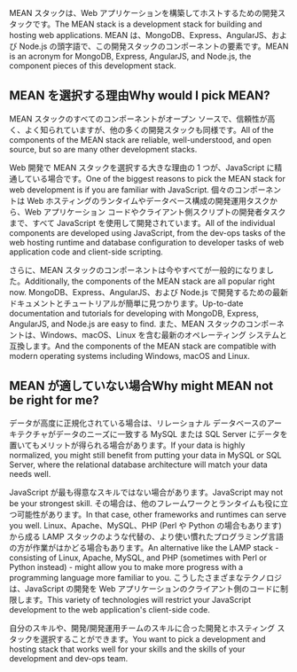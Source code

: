 <span data-ttu-id="c334c-101">MEAN スタックは、Web アプリケーションを構築してホストするための開発スタックです。</span><span class="sxs-lookup"><span data-stu-id="c334c-101">The MEAN stack is a development stack for building and hosting web applications.</span></span> <span data-ttu-id="c334c-102">MEAN は、MongoDB、Express、AngularJS、および Node.js の頭字語で、この開発スタックのコンポーネントの要素です。</span><span class="sxs-lookup"><span data-stu-id="c334c-102">MEAN is an acronym for MongoDB, Express, AngularJS, and Node.js, the component pieces of this development stack.</span></span>

## <a name="why-would-i-pick-mean"></a><span data-ttu-id="c334c-103">MEAN を選択する理由</span><span class="sxs-lookup"><span data-stu-id="c334c-103">Why would I pick MEAN?</span></span>

<span data-ttu-id="c334c-104">MEAN スタックのすべてのコンポーネントがオープン ソースで、信頼性が高く、よく知られていますが、他の多くの開発スタックも同様です。</span><span class="sxs-lookup"><span data-stu-id="c334c-104">All of the components of the MEAN stack are reliable, well-understood, and open source, but so are many other development stacks.</span></span> 

<span data-ttu-id="c334c-105">Web 開発で MEAN スタックを選択する大きな理由の 1 つが、JavaScript に精通している場合です。</span><span class="sxs-lookup"><span data-stu-id="c334c-105">One of the biggest reasons to pick the MEAN stack for web development is if you are familiar with JavaScript.</span></span> <span data-ttu-id="c334c-106">個々のコンポーネントは Web ホスティングのランタイムやデータベース構成の開発運用タスクから、Web アプリケーション コードやクライアント側スクリプトの開発者タスクまで、すべて JavaScript を使用して開発されています。</span><span class="sxs-lookup"><span data-stu-id="c334c-106">All of the individual components are developed using JavaScript, from the dev-ops tasks of the web hosting runtime and database configuration to developer tasks of web application code and client-side scripting.</span></span>

<span data-ttu-id="c334c-107">さらに、MEAN スタックのコンポーネントは今やすべてが一般的になりました。</span><span class="sxs-lookup"><span data-stu-id="c334c-107">Additionally, the components of the MEAN stack are all popular right now.</span></span> <span data-ttu-id="c334c-108">MongoDB、Express、AngularJS、および Node.js で開発するための最新ドキュメントとチュートリアルが簡単に見つかります。</span><span class="sxs-lookup"><span data-stu-id="c334c-108">Up-to-date documentation and tutorials for developing with MongoDB, Express, AngularJS, and Node.js are easy to find.</span></span> <span data-ttu-id="c334c-109">また、MEAN スタックのコンポーネントは、Windows、macOS、Linux を含む最新のオペレーティング システムと互換します。</span><span class="sxs-lookup"><span data-stu-id="c334c-109">And the components of the MEAN stack are compatible with modern operating systems including Windows, macOS and Linux.</span></span> 

## <a name="why-might-mean-not-be-right-for-me"></a><span data-ttu-id="c334c-110">MEAN が適していない場合</span><span class="sxs-lookup"><span data-stu-id="c334c-110">Why might MEAN not be right for me?</span></span>

<span data-ttu-id="c334c-111">データが高度に正規化されている場合は、リレーショナル データベースのアーキテクチャがデータのニーズに一致する MySQL または SQL Server にデータを置いてもメリットが得られる場合があります。</span><span class="sxs-lookup"><span data-stu-id="c334c-111">If your data is highly normalized, you might still benefit from putting your data in MySQL or SQL Server, where the relational database architecture will match your data needs well.</span></span>

<span data-ttu-id="c334c-112">JavaScript が最も得意なスキルではない場合があります。</span><span class="sxs-lookup"><span data-stu-id="c334c-112">JavaScript may not be your strongest skill.</span></span> <span data-ttu-id="c334c-113">その場合は、他のフレームワークとランタイムも役に立つ可能性があります。</span><span class="sxs-lookup"><span data-stu-id="c334c-113">In that case, other frameworks and runtimes can serve you well.</span></span> <span data-ttu-id="c334c-114">Linux、Apache、MySQL、PHP (Perl や Python の場合もあります) から成る LAMP スタックのような代替の、より使い慣れたプログラミング言語の方が作業がはかどる場合もあります。</span><span class="sxs-lookup"><span data-stu-id="c334c-114">An alternative like the LAMP stack - consisting of Linux, Apache, MySQL, and PHP (sometimes with Perl or Python instead) - might allow you to make more progress with a programming language more familiar to you.</span></span> <span data-ttu-id="c334c-115">こうしたさまざまなテクノロジは、JavaScript の開発を Web アプリケーションのクライアント側のコードに制限します。</span><span class="sxs-lookup"><span data-stu-id="c334c-115">This variety of technologies will restrict your JavaScript development to the web application's client-side code.</span></span>

<span data-ttu-id="c334c-116">自分のスキルや、開発/開発運用チームのスキルに合った開発とホスティング スタックを選択することができます。</span><span class="sxs-lookup"><span data-stu-id="c334c-116">You want to pick a development and hosting stack that works well for your skills and the skills of your development and dev-ops team.</span></span>
